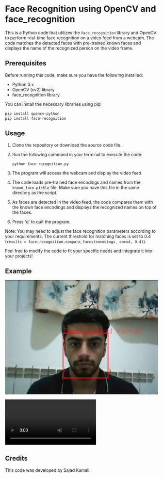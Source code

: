 # Face Recognition using OpenCV and face_recognition

This is a Python code that utilizes the `face_recognition` library and OpenCV to perform real-time face recognition on a video feed from a webcam. The code matches the detected faces with pre-trained known faces and displays the name of the recognized person on the video frame.

## Prerequisites

Before running this code, make sure you have the following installed:

- Python 3.x
- OpenCV (cv2) library
- face_recognition library

You can install the necessary libraries using pip:

```
pip install opencv-python
pip install face-recognition
```

## Usage

1. Clone the repository or download the source code file.

2. Run the following command in your terminal to execute the code:
   
   ```
   python face_recognition.py
   ```

3. The program will access the webcam and display the video feed.

4. The code loads pre-trained face encodings and names from the `known_face.pickle` file. Make sure you have this file in the same directory as the script.

5. As faces are detected in the video feed, the code compares them with the known face encodings and displays the recognized names on top of the faces.

6. Press 'q' to quit the program.

Note: You may need to adjust the face recognition parameters according to your requirements. The current threshold for matching faces is set to 0.4 (`results = face_recognition.compare_faces(encodings, encod, 0.4)`).

Feel free to modify the code to fit your specific needs and integrate it into your projects!

## Example

![sample gif](https://github.com/sajiniho07/CameraPersonRecognizer/blob/master/res/sample.gif)

![sample mp4](https://github.com/sajiniho07/CameraPersonRecognizer/blob/master/res/sample.mp4)

## Credits
This code was developed by Sajad Kamali.